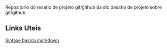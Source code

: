 Repositorio do resafio de projeto git/github da dio
desafio de projeto sobre git/github

## Links Uteis
[Sintaxe basica markdown](https://www.markdownguide.org/basic-syntax/)
